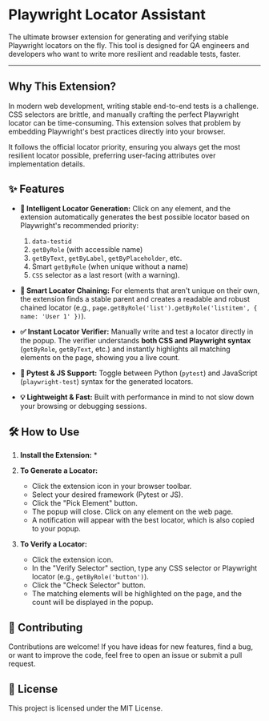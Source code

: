 # Playwright Locator Assistant


The ultimate browser extension for generating and verifying stable Playwright locators on the fly. This tool is designed for QA engineers and developers who want to write more resilient and readable tests, faster.

---

## Why This Extension?

In modern web development, writing stable end-to-end tests is a challenge. CSS selectors are brittle, and manually crafting the perfect Playwright locator can be time-consuming. This extension solves that problem by embedding Playwright's best practices directly into your browser.

It follows the official locator priority, ensuring you always get the most resilient locator possible, preferring user-facing attributes over implementation details.

## ✨ Features

*   **🚀 Intelligent Locator Generation:** Click on any element, and the extension automatically generates the best possible locator based on Playwright's recommended priority:
    1.  `data-testid`
    2.  `getByRole` (with accessible name)
    3.  `getByText`, `getByLabel`, `getByPlaceholder`, etc.
    4.  Smart `getByRole` (when unique without a name)
    5.  `CSS` selector as a last resort (with a warning).

*   **🔗 Smart Locator Chaining:** For elements that aren't unique on their own, the extension finds a stable parent and creates a readable and robust chained locator (e.g., `page.getByRole('list').getByRole('listitem', { name: 'User 1' })`).

*   **✅ Instant Locator Verifier:** Manually write and test a locator directly in the popup. The verifier understands **both CSS and Playwright syntax** (`getByRole`, `getByText`, etc.) and instantly highlights all matching elements on the page, showing you a live count.

*   **🐍 Pytest & JS Support:** Toggle between Python (`pytest`) and JavaScript (`playwright-test`) syntax for the generated locators.

*   **💡 Lightweight & Fast:** Built with performance in mind to not slow down your browsing or debugging sessions.


## 🛠️ How to Use

1.  **Install the Extension:**
    *  

2.  **To Generate a Locator:**
    *   Click the extension icon in your browser toolbar.
    *   Select your desired framework (Pytest or JS).
    *   Click the "Pick Element" button.
    *   The popup will close. Click on any element on the web page.
    *   A notification will appear with the best locator, which is also copied to your popup.

3.  **To Verify a Locator:**
    *   Click the extension icon.
    *   In the "Verify Selector" section, type any CSS selector or Playwright locator (e.g., `getByRole('button')`).
    *   Click the "Check Selector" button.
    *   The matching elements will be highlighted on the page, and the count will be displayed in the popup.

## 🤝 Contributing

Contributions are welcome! If you have ideas for new features, find a bug, or want to improve the code, feel free to open an issue or submit a pull request.

## 📄 License

This project is licensed under the MIT License.
